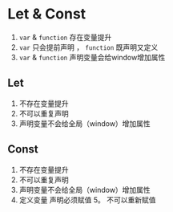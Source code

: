 # Let & Const
1. `var` & `function`  存在变量提升
2. `var` 只会提前声明 ， `function` 既声明又定义
3.  `var` & `function` 声明变量会给window增加属性

## Let
1. 不存在变量提升
2. 不可以重复声明
3. 声明变量不会给全局（window）增加属性

## Const
1. 不存在变量提升
2. 不可以重复声明
3. 声明变量不会给全局（window）增加属性
4. 定义变量 声明必须赋值
5。 不可以重新赋值







